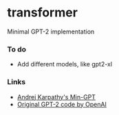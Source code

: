 # transformer
Minimal GPT-2 implementation

### To do
* Add different models, like gpt2-xl

### Links
* [Andrej Karpathy's Min-GPT](https://github.com/karpathy/minGPT)
* [Original GPT-2 code by OpenAI](https://github.com/openai/gpt-2)
